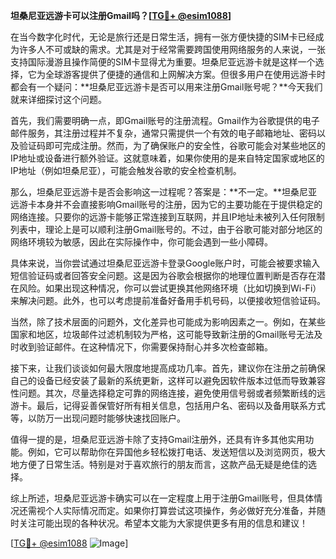 **坦桑尼亚远游卡可以注册Gmail吗？[[TG💪+ @esim1088](https://t.me/s/esim1088)]**

在当今数字化时代，无论是旅行还是日常生活，拥有一张方便快捷的SIM卡已经成为许多人不可或缺的需求。尤其是对于经常需要跨国使用网络服务的人来说，一张支持国际漫游且操作简便的SIM卡显得尤为重要。坦桑尼亚远游卡就是这样一个选择，它为全球游客提供了便捷的通信和上网解决方案。但很多用户在使用远游卡时都会有一个疑问：**坦桑尼亚远游卡是否可以用来注册Gmail账号呢？**今天我们就来详细探讨这个问题。

首先，我们需要明确一点，即Gmail账号的注册流程。Gmail作为谷歌提供的电子邮件服务，其注册过程并不复杂，通常只需提供一个有效的电子邮箱地址、密码以及验证码即可完成注册。然而，为了确保账户的安全性，谷歌可能会对某些地区的IP地址或设备进行额外验证。这就意味着，如果你使用的是来自特定国家或地区的IP地址（例如坦桑尼亚），可能会触发谷歌的安全检查机制。

那么，坦桑尼亚远游卡是否会影响这一过程呢？答案是：**不一定。**坦桑尼亚远游卡本身并不会直接影响Gmail账号的注册，因为它的主要功能在于提供稳定的网络连接。只要你的远游卡能够正常连接到互联网，并且IP地址未被列入任何限制列表中，理论上是可以顺利注册Gmail账号的。不过，由于谷歌可能对部分地区的网络环境较为敏感，因此在实际操作中，你可能会遇到一些小障碍。

具体来说，当你尝试通过坦桑尼亚远游卡登录Google账户时，可能会被要求输入短信验证码或者回答安全问题。这是因为谷歌会根据你的地理位置判断是否存在潜在风险。如果出现这种情况，你可以尝试更换其他网络环境（比如切换到Wi-Fi）来解决问题。此外，也可以考虑提前准备好备用手机号码，以便接收短信验证码。

当然，除了技术层面的问题外，文化差异也可能成为影响因素之一。例如，在某些国家和地区，垃圾邮件过滤机制较为严格，这可能导致新注册的Gmail账号无法及时收到验证邮件。在这种情况下，你需要保持耐心并多次检查邮箱。

接下来，让我们谈谈如何最大限度地提高成功几率。首先，建议你在注册之前确保自己的设备已经安装了最新的系统更新，这样可以避免因软件版本过低而导致兼容性问题。其次，尽量选择稳定可靠的网络连接，避免使用信号弱或者频繁断线的远游卡。最后，记得妥善保管好所有相关信息，包括用户名、密码以及备用联系方式等，以防万一出现问题时能够快速找回账户。

值得一提的是，坦桑尼亚远游卡除了支持Gmail注册外，还具有许多其他实用功能。例如，它可以帮助你在异国他乡轻松拨打电话、发送短信以及浏览网页，极大地方便了日常生活。特别是对于喜欢旅行的朋友而言，这款产品无疑是绝佳的选择。

综上所述，坦桑尼亚远游卡确实可以在一定程度上用于注册Gmail账号，但具体情况还需视个人实际情况而定。如果你打算尝试这项操作，务必做好充分准备，并随时关注可能出现的各种状况。希望本文能为大家提供更多有用的信息和建议！

[[TG💪+ @esim1088](https://t.me/s/esim1088) ![Image](https://i.postimg.cc/4NQfJmqS/Snipaste-2025-05-13-00-14-12.png)]